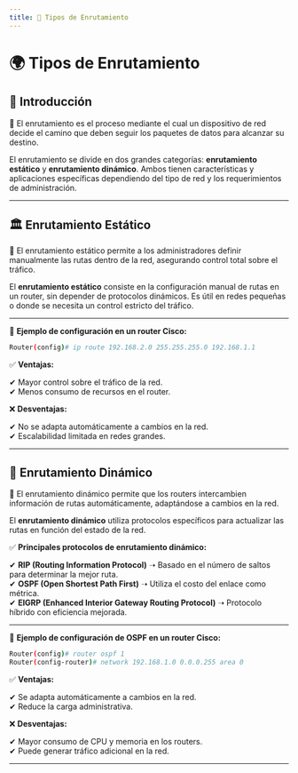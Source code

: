 ```yaml
---
title: 📌 Tipos de Enrutamiento
---
```



# 🌍 Tipos de Enrutamiento

## 📌 Introducción

<div class="custom-quote">📢 El enrutamiento es el proceso mediante el cual un dispositivo de red decide el camino que deben seguir los paquetes de datos para alcanzar su destino.</div>

El enrutamiento se divide en dos grandes categorías: **enrutamiento estático** y **enrutamiento dinámico**. Ambos tienen características y aplicaciones específicas dependiendo del tipo de red y los requerimientos de administración.


---


## 🏛️ Enrutamiento Estático

<div class="custom-quote">📌 El enrutamiento estático permite a los administradores definir manualmente las rutas dentro de la red, asegurando control total sobre el tráfico.</div>

El **enrutamiento estático** consiste en la configuración manual de rutas en un router, sin depender de protocolos dinámicos. Es útil en redes pequeñas o donde se necesita un control estricto del tráfico.


---


📌 **Ejemplo de configuración en un router Cisco:**

```bash
Router(config)# ip route 192.168.2.0 255.255.255.0 192.168.1.1
```


✅ **Ventajas:**

✔ Mayor control sobre el tráfico de la red.  
✔ Menos consumo de recursos en el router.  

❌ **Desventajas:**

✔ No se adapta automáticamente a cambios en la red.  
✔ Escalabilidad limitada en redes grandes.  


---


## 🔄 Enrutamiento Dinámico

<div class="custom-quote">📌 El enrutamiento dinámico permite que los routers intercambien información de rutas automáticamente, adaptándose a cambios en la red.</div>

El **enrutamiento dinámico** utiliza protocolos específicos para actualizar las rutas en función del estado de la red.

✅ **Principales protocolos de enrutamiento dinámico:**

✔ **RIP (Routing Information Protocol)** ➝ Basado en el número de saltos para determinar la mejor ruta.  
✔ **OSPF (Open Shortest Path First)** ➝ Utiliza el costo del enlace como métrica.  
✔ **EIGRP (Enhanced Interior Gateway Routing Protocol)** ➝ Protocolo híbrido con eficiencia mejorada.  


---


📌 **Ejemplo de configuración de OSPF en un router Cisco:**

```bash
Router(config)# router ospf 1
Router(config-router)# network 192.168.1.0 0.0.0.255 area 0
```

✅ **Ventajas:**

✔ Se adapta automáticamente a cambios en la red.  
✔ Reduce la carga administrativa.  

❌ **Desventajas:**

✔ Mayor consumo de CPU y memoria en los routers.  
✔ Puede generar tráfico adicional en la red.  

---